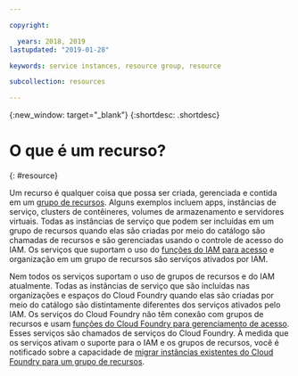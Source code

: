 ```yaml
---

copyright:

  years: 2018, 2019
lastupdated: "2019-01-28"

keywords: service instances, resource group, resource

subcollection: resources

---
```


{:new_window: target="_blank"}
{:shortdesc: .shortdesc}


# O que é um recurso?
{: #resource}

Um recurso é qualquer coisa que possa ser criada, gerenciada e contida em um [grupo de recursos](/docs/resources?topic=resources-rgs). Alguns exemplos incluem apps, instâncias de serviço, clusters de contêineres, volumes de armazenamento e servidores virtuais. Todas as instâncias de serviço que podem ser incluídas em um grupo de recursos quando elas são criadas por meio do catálogo são chamadas de recursos e são gerenciadas usando o controle de acesso do IAM. Os serviços que suportam o uso do [funções do IAM para acesso](/docs/iam?topic=iam-userroles#iamusermanrol) e organização em um grupo de recursos são serviços ativados por IAM.

Nem todos os serviços suportam o uso de grupos de recursos e do IAM atualmente. Todas as instâncias de serviço que são incluídas nas organizações e espaços do Cloud Foundry quando elas são criadas por meio do catálogo são distintamente diferentes dos serviços ativados pelo IAM. Os serviços do Cloud Foundry não têm conexão com grupos de recursos e usam [funções do Cloud Foundry para gerenciamento de acesso](/docs/iam?topic=iam-cfaccess#cfroles). Esses serviços são chamados de serviços do Cloud Foundry. À medida que os serviços ativam o suporte para o IAM e os grupos de recursos, você é
notificado sobre a capacidade de
[migrar instâncias existentes do
Cloud Foundry para um grupo de recursos](/docs/resources?topic=resources-migrate).
